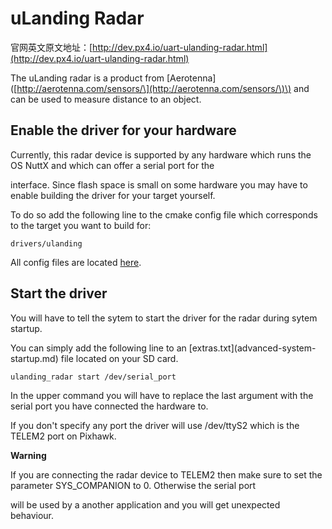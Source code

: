 # uLanding Radar

官网英文原文地址：[http://dev.px4.io/uart-ulanding-radar.html](http://dev.px4.io/uart-ulanding-radar.html)

The uLanding radar is a product from \[Aerotenna\]\([http://aerotenna.com/sensors/\](http://aerotenna.com/sensors/\)\) and can be used to measure distance to an object.

## Enable the driver for your hardware

Currently, this radar device is supported by any hardware which runs the OS NuttX and which can offer a serial port for the

interface. Since flash space is small on some hardware you may have to enable building the driver for your target yourself.

To do so add the following line to the cmake config file which corresponds to the target you want to build for:

```
drivers/ulanding
```

All config files are located [here](https://github.com/PX4/Firmware/tree/master/cmake/configs).



##  Start the driver

You will have to tell the sytem to start the driver for the radar during sytem startup.

You can simply add the following line to an \[extras.txt\]\(advanced-system-startup.md\) file located on your SD card.

```
ulanding_radar start /dev/serial_port
```

In the upper command you will have to replace the last argument with the serial port you have connected the hardware to.

If you don't specify any port the driver will use /dev/ttyS2 which is the TELEM2 port on Pixhawk.

**Warning**

If you are connecting the radar device to TELEM2 then make sure to set the parameter SYS\_COMPANION to 0. Otherwise the serial port

will be used by a another application and you will get unexpected behaviour.

